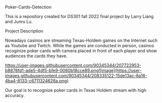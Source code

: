 Poker-Cards-Detection

This is a repository created for DS301 fall 2022 final project by Larry Liang and Junru Lu.

Project Description

Nowadays casinos are streaming Texas-Holdem games on the Internet such as Youtube and Twitch. While the games are conducted in person, casinos recoginize poker cards with camera placed in front of each player and show audiences the cards they have.

https://user-images.githubusercontent.com/90345344/207722953-b8878fd1-ade5-4df5-bfe9-0060b18cce89.png![image](https://user-images.githubusercontent.com/90345344/208335122-15de13ac-8a18-4ba4-8133-c6711324626a.png)


Our goal is to recognize poker cards in Texas Holdem stream with high accuracy.
